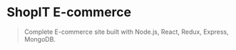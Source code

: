 # ShopIT E-commerce

> Complete E-commerce site built with Node.js, React, Redux, Express, MongoDB.
